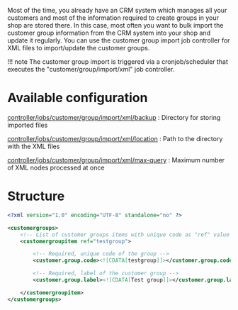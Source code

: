 Most of the time, you already have an CRM system which manages all your customers and most of the information required to create groups in your shop are stored there. In this case, most often you want to bulk import the customer group information from the CRM system into your shop and update it regularly. You can use the customer group import job controller for XML files to import/update the customer groups.

!!! note
    The customer group import is triggered via a cronjob/scheduler that executes the "customer/group/import/xml" job controller.

# Available configuration

[controller/jobs/customer/group/import/xml/backup](../config/controller-jobs/customer-group.md#xmlbackup)
: Directory for storing imported files

[controller/jobs/customer/group/import/xml/location](../config/controller-jobs/customer-group.md#xmllocation)
: Path to the directory with the XML files

[controller/jobs/customer/group/import/xml/max-query](../config/controller-jobs/customer-group.md#xmlmax-query)
: Maximum number of XML nodes processed at once

# Structure

```xml
<?xml version="1.0" encoding="UTF-8" standalone="no" ?>

<customergroups>
    <!-- List of customer groups items with unique code as "ref" value -->
	<customergroupitem ref="testgroup">

		<!-- Required, unique code of the group -->
		<customer.group.code><![CDATA[testgroup]]></customer.group.code>

		<!-- Required, label of the customer group -->
		<customer.group.label><![CDATA[Test group]]></customer.group.label>

	</customergroupitem>
</customergroups>
```

